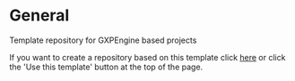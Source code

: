 # General
Template repository for GXPEngine based projects

If you want to create a repository based on this template click [here](https://github.com/TeodorVecerdi/saxion_gxpengine_template/generate) or click the 'Use this template' button at the top of the page.
